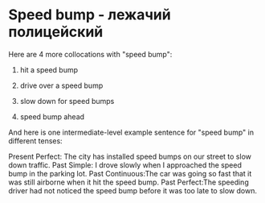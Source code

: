 # Speed bump - лежачий полицейский




Here are 4 more collocations with "speed bump":
1. hit a speed bump

 2. drive over a speed bump

3. slow down for speed bumps

4. speed bump ahead

And here is one intermediate-level example sentence for "speed bump" in different tenses:

Present Perfect: The city has installed speed bumps on our street to slow down traffic.
Past Simple:  I drove slowly when I approached the speed bump in the parking lot.
Past Continuous:The car was going so fast that it was still airborne when it hit the speed bump.
Past Perfect:The speeding driver had not noticed the speed bump before it was too late to slow down.